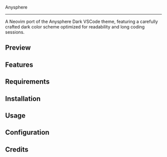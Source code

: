 Anysphere

---

A Neovim port of the Anysphere Dark VSCode theme, featuring a carefully crafted dark color scheme optimized for readability and long coding sessions.

## Preview

## Features

## Requirements

## Installation

## Usage

## Configuration

## Credits
